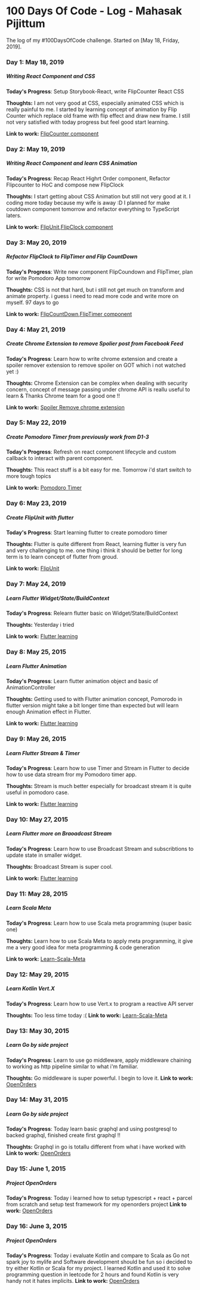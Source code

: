 # 100 Days Of Code - Log - Mahasak Pijittum

The log of my #100DaysOfCode challenge. Started on [May 18, Friday, 2019].

### Day 1: May 18, 2019
##### Writing React Component and CSS

**Today's Progress**: Setup Storybook-React, write FlipCounter React CSS

**Thoughts:** I am not very good at CSS, especially animated CSS which is really painful to me. I started by learning concept of animation by Flip Counter which replace old frame with flip effect and draw new frame. I still not very satisfied with today progress but feel good start learning.

**Link to work:** [FlipCounter component](https://github.com/mahasak/bigbear-components)


### Day 2: May 19, 2019
##### Writing React Component and learn CSS Animation

**Today's Progress**: Recap React Highrt Order component, Refactor Flipcounter to HoC and compose new FlipClock

**Thoughts:** I start getting about CSS Animation but still not very good at it. I coding more today because my wife is away :D I planned for make coutdown component tomorrow and refactor everything to TypeScript laters.

**Link to work:** [FlipUnit,FlipClock component](https://github.com/mahasak/bigbear-components)


### Day 3: May 20, 2019
##### Refactor FlipClock to FlipTimer and Flip CountDown

**Today's Progress**: Write new component FlipCoundown and FlipTimer, plan for write Pomodoro App tomorrow

**Thoughts:** CSS is not that hard, but i still not get much on transform and animate property. i guess i need to read more code and write more on myself. 97 days to go

**Link to work:** [FlipCountDown,FlipTimer component](https://github.com/mahasak/bigbear-components)

### Day 4: May 21, 2019
##### Create Chrome Extension to remove Spolier post from Facebook Feed

**Today's Progress**: Learn how to write chrome extension and create a spoiler remover extension to remove spoiler on GOT which i not watched yet :)

**Thoughts:** Chrome Extension can be complex when dealing with security concern, concept of message passing under chrome API is reallu useful to learn & Thanks Chrome team for a good one !!

**Link to work:** [Spoiler Remove chrome extension](https://github.com/mahasak/spoiler-remove-extension)

### Day 5: May 22, 2019
##### Create Pomodoro Timer from previously work from D1-3

**Today's Progress**: Refresh on react component lifecycle and custom callback to interact with parent component.

**Thoughts:** This react stuff is a bit easy for me. Tomorrow i'd start switch to more tough topics

**Link to work:** [Pomodoro Timer](https://github.com/mahasak/bigbear-components)


### Day 6: May 23, 2019
##### Create FlipUnit with flutter

**Today's Progress**: Start learning flutter to create pomodoro timer 

**Thoughts:** Flutter is quite different from React, learning flutter is very fun and very challenging to me. one thing i think it should be better for long term is to learn concept of flutter from groud.

**Link to work:** [FlipUnit](https://github.com/mahasak/bigbear_pomodoro_flutter)


### Day 7: May 24, 2019
##### Learn Flutter Widget/State/BuildContext

**Today's Progress**: Relearn flutter basic on Widget/State/BuildContext

**Thoughts:** Yesterday i tried 

**Link to work:** [Flutter learning](https://github.com/mahasak/bigbear_pomodoro_flutter)


### Day 8: May 25, 2015
##### Learn Flutter Animation

**Today's Progress**: Learn flutter animation object and basic of AnimationController

**Thoughts:** Getting used to with Flutter animation concept, Pomorodo in flutter version might take a bit longer time than expected but will learn enough Animation effect in Flutter.

**Link to work:** [Flutter learning](https://github.com/mahasak/bigbear_pomodoro_flutter)

### Day 9: May 26, 2015
##### Learn Flutter Stream & Timer

**Today's Progress**: Learn how to use Timer and Stream in Flutter to decide how to use data stream fror my Pomodoro timer app.

**Thoughts:** Stream is much better especially for broadcast stream it is quite useful in pomodoro case.

**Link to work:** [Flutter learning](https://github.com/mahasak/bigbear_pomodoro_flutter)

### Day 10: May 27, 2015
##### Learn Flutter more on Braoadcast Stream

**Today's Progress**: Learn how to use Broadcast Stream and subscribtions to update state in smaller widget.

**Thoughts:** Broadcast Stream is super cool.

**Link to work:** [Flutter learning](https://github.com/mahasak/bigbear_pomodoro_flutter)

### Day 11: May 28, 2015
##### Learn Scala Meta

**Today's Progress**: Learn how to use Scala meta programming (super basic one)

**Thoughts:** Learn how to use Scala Meta to apply meta programming, it give me a very good idea for meta programming & code generation

**Link to work:** [Learn-Scala-Meta](https://github.com/mahasak/learn-meta-prog)


### Day 12: May 29, 2015
##### Learn Kotlin Vert.X

**Today's Progress**: Learn how to use Vert.x to program a reactive API server

**Thoughts:** Too less time today :(
**Link to work:** [Learn-Scala-Meta](https://github.com/mahasak/learn-meta-prog)


### Day 13: May 30, 2015
##### Learn Go by side project

**Today's Progress**: Learn to use go middleware, apply middleware chaining to working as http pipeline similar to what i'm familiar.

**Thoughts:** Go middleware is super powerful. I begin to love it.
**Link to work:** [OpenOrders](https://github.com/mahasak/OpenOrders)



### Day 14: May 31, 2015
##### Learn Go by side project

**Today's Progress**: Today learn basic graphql and using postgresql to backed graphql, finished create first graphql !!

**Thoughts:** Graphql in go is totallu different from what i have worked with
**Link to work:** [OpenOrders](https://github.com/mahasak/OpenOrders)


### Day 15: June 1, 2015
##### Project OpenOrders

**Today's Progress**: Today i learned how to setup typescript + react + parcel from scratch and setup test framework for my openorders project
**Link to work:** [OpenOrders](https://github.com/mahasak/OpenOrders)



### Day 16: June 3, 2015
##### Project OpenOrders

**Today's Progress**: Today i evaluate Kotlin and compare to Scala as Go not spark joy to mylife and Software development should be fun so i decided to try either Kotlin or Scala for my project. I learned Kotlin and used it to solve programming question in leetcode for 2 hours and found Kotlin is very handy not it hates implicits.
**Link to work:** [OpenOrders](https://github.com/mahasak/OpenOrders)
